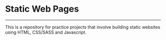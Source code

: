 # Static Web Pages
___________________

This is a repository for practice projects that involve building static websites using HTML, CSS/SASS and Javascript.